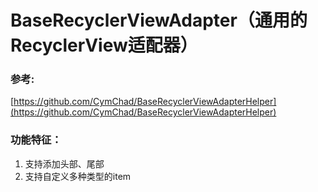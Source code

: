 # BaseRecyclerViewAdapter（通用的RecyclerView适配器）

### 参考:
[https://github.com/CymChad/BaseRecyclerViewAdapterHelper](https://github.com/CymChad/BaseRecyclerViewAdapterHelper)

### 功能特征：
1. 支持添加头部、尾部
2. 支持自定义多种类型的item